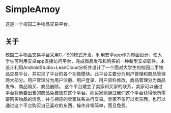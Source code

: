 # SimpleAmoy
这是一个校园二手物品交易平台。
## 关于
校园二手物品交易平台采用C／S的模式开发，利用安卓app作为界面设计，使大学生可利用安卓app直接访问平台，完成商品发布和购买的一种新型安卓软件。本设计利用AndroidStudio+LeanCloud分析并设计了一个面对大学生的校园二手物品交易平台，并实现了平台的各个功能模块。此平台主要分为用户管理和商品管理两大部分。用户管理分为用户注册、用户登录、用户资料修改，商品管理分为商品发布、商品购买、商品删除。
这个平台建立了卖家和买家的联系，卖家可以通过平台将他要出售的商品免费放在这个平台。而买家则通过我们这个平台获得他所需要购买物品的信息，并与相应的卖家联系进行交易。卖家不仅可以卖东西，也可以通过这个平台购买自己喜欢的东西，操作非常简单，而且免费。


